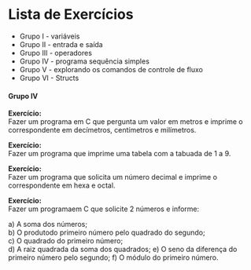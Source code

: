 # Lista de Exercícios

- Grupo I - variáveis
- Grupo II - entrada e saída
- Grupo III - operadores
- Grupo IV - programa sequência simples
- Grupo V - explorando os comandos de controle de fluxo
- Grupo VI - Structs

#### Grupo IV

**Exercício:**  
Fazer um programa em C que pergunta um valor em metros e imprime o correspondente em decímetros, centímetros e milímetros.

**Exercício:**  
Fazer um programa que imprime uma tabela com a tabuada de 1 a 9.

**Exercício:**  
Fazer um programa que solicita um número decimal e imprime o correspondente em hexa e octal.

**Exercício:**  
Fazer um programaem C que solicite 2 números e informe:

a) A soma dos números;  
b) O produtodo primeiro número pelo quadrado do segundo;  
c) O quadrado do primeiro número;  
d) A raiz quadrada da soma dos quadrados;
e) O seno da diferença do primeiro número pelo segundo;
f) O módulo do primeiro número.

